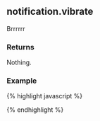 notification.vibrate
---------------------
Brrrrrr

### Returns ###
Nothing.

### Example ###
{% highlight javascript %}

{% endhighlight %}